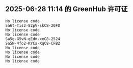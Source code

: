 ## 2025-06-28 11:14 的 GreenHub 许可证
```
No license code
Sa6t-Tis2-82pV-skC8-20FD
No license code
No license code
Sa5g-G5vN-qEdm-xeC8-2524
Sa5N-4fo2-KYCa-XqC8-CFB2
No license code
No license code
No license code
No license code
```
